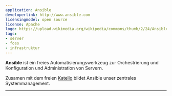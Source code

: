 ```yaml
---
application: Ansible
developerlink: http://www.ansible.com
licensingmodel: open source
license: Apache
logo: https://upload.wikimedia.org/wikipedia/commons/thumb/2/24/Ansible_logo.svg/100px-Ansible_logo.svg.png
tags:
- server
- foss
- infrastruktur
---
```

__Ansible__ ist ein  freies Automatisierungswerkzeug zur Orchestrierung und Konfiguration und Administration von Servern.


Zusamen mit dem freien [Katello](/software/katello) bildet Ansible unser zentrales Systemmanagement.


---
